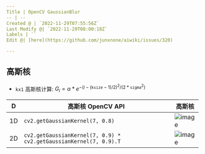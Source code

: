 ```yaml
---
Title | OpenCV GaussianBlur
-- | --
Created @ | `2022-11-29T07:55:56Z`
Last Modify @| `2022-11-29T08:00:18Z`
Labels | ``
Edit @| [here](https://github.com/junxnone/aiwiki/issues/320)

---
```

## 高斯核

- `kx1` 高斯核计算:  $G_i= \alpha *e^{-(i-( \texttt{ksize} -1)/2)^2/(2* \texttt{sigma}^2)}$

D | 高斯核 OpenCV API | 高斯核
-- | -- | --
1D | `cv2.getGaussianKernel(7, 0.8)` | ![image](https://user-images.githubusercontent.com/2216970/204470955-d54b19ac-c165-41f1-b638-f6a2d1141100.png)
2D | `cv2.getGaussianKernel(7, 0.9) * cv2.getGaussianKernel(7, 0.9).T` | ![image](https://user-images.githubusercontent.com/2216970/204471927-47eb77c0-102d-42b3-b557-85a508a2af42.png)




